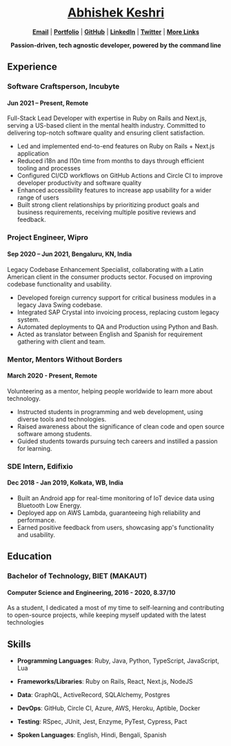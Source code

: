 <div align="center">

# [Abhishek Keshri](https://2kabhishek.github.io)

[**Email**](mailto:iam2kabhishek@gmail.com) | [**Portfolio**](https://2kabhishek.github.io) | [**GitHub**](https://github.com/2kabhishek) | [**LinkedIn**](https://www.linkedin.com/in/2kabhishek/) | [**Twitter**](https://twitter.com/2kabhishek) | [**More Links**](https://2kabhishek.github.io/links)

**Passion-driven, tech agnostic developer, powered by the command line**

</div>

## Experience

### Software Craftsperson, Incubyte

#### Jun 2021 – Present, Remote

Full-Stack Lead Developer with expertise in Ruby on Rails and Next.js, serving a US-based client in the mental health industry. Committed to delivering top-notch software quality and ensuring client satisfaction.

-   Led and implemented end-to-end features on Ruby on Rails + Next.js application
-   Reduced i18n and l10n time from months to days through efficient tooling and processes
-   Configured CI/CD workflows on GitHub Actions and Circle CI to improve developer productivity and software quality
-   Enhanced accessibility features to increase app usability for a wider range of users
-   Built strong client relationships by prioritizing product goals and business requirements, receiving multiple positive reviews and feedback.

### Project Engineer, Wipro

#### Sep 2020 – Jun 2021, Bengaluru, KN, India

Legacy Codebase Enhancement Specialist, collaborating with a Latin American client in the consumer products sector. Focused on improving codebase functionality and usability.

-   Developed foreign currency support for critical business modules in a legacy Java Swing codebase.
-   Integrated SAP Crystal into invoicing process, replacing custom legacy system.
-   Automated deployments to QA and Production using Python and Bash.
-   Acted as translator between English and Spanish for requirement gathering with client and team.

### Mentor, Mentors Without Borders

#### March 2020 - Present, Remote

Volunteering as a mentor, helping people worldwide to learn more about technology.

-   Instructed students in programming and web development, using diverse tools and technologies.
-   Raised awareness about the significance of clean code and open source software among students.
-   Guided students towards pursuing tech careers and instilled a passion for learning.

### SDE Intern, Edifixio

#### Dec 2018 - Jan 2019, Kolkata, WB, India

-   Built an Android app for real-time monitoring of IoT device data using Bluetooth Low Energy.
-   Deployed app on AWS Lambda, guaranteeing high reliability and performance.
-   Earned positive feedback from users, showcasing app's functionality and usability.

## Education

### Bachelor of Technology, BIET (MAKAUT)

#### Computer Science and Engineering, 2016 - 2020, 8.37/10

As a student, I dedicated a most of my time to self-learning and contributing to open-source projects, while keeping myself updated with the latest technologies

## Skills

-   **Programming Languages**:
    Ruby, Java, Python, TypeScript, JavaScript, Lua
-   **Frameworks/Libraries**:
    Ruby on Rails, React, Next.js, NodeJS
-   **Data**:
    GraphQL, ActiveRecord, SQLAlchemy, Postgres
-   **DevOps**:
    GitHub, Circle CI, Azure, AWS, Heroku, Aptible, Docker
-   **Testing**:
    RSpec, JUnit, Jest, Enzyme, PyTest, Cypress, Pact

-   **Spoken Languages**:
    English, Hindi, Bengali, Spanish
